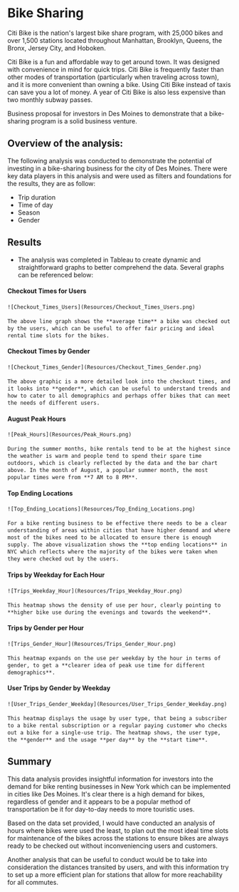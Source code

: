 # Bike Sharing


Citi Bike is the nation's largest bike share program, with 25,000 bikes and over 1,500 stations located throughout Manhattan, Brooklyn, Queens, the Bronx, Jersey City, and Hoboken. 

Citi Bike is a fun and affordable way to get around town. It was designed with convenience in mind for quick trips. Citi Bike is frequently faster than other modes of transportation (particularly when traveling across town), and it is more convenient than owning a bike. Using Citi Bike instead of taxis can save you a lot of money. A year of Citi Bike is also less expensive than two monthly subway passes.

Business proposal for investors in Des Moines to demonstrate that a bike-sharing program is a solid business venture. 




## Overview of the analysis: 


The following analysis was conducted to demonstrate the potential of investing in a bike-sharing business for the city of Des Moines. There were key data players in this analysis and were used as filters and foundations for the results, they are as follow: 

- Trip duration
- Time of day
- Season
- Gender




## Results 

- The analysis was completed in Tableau to create dynamic and straightforward graphs to better comprehend the data.     Several graphs can be referenced below: 



#### Checkout Times for Users


    ![Checkout_Times_Users](Resources/Checkout_Times_Users.png)

	The above line graph shows the **average time** a bike was checked out by the users, which can be useful to offer fair pricing and ideal rental time slots for the bikes.  



#### Checkout Times by Gender


    ![Checkout_Times_Gender](Resources/Checkout_Times_Gender.png)

	The above graphic is a more detailed look into the checkout times, and it looks into **gender**, which can be useful to understand trends and how to cater to all demographics and perhaps offer bikes that can meet the needs of different users. 



#### August Peak Hours


    ![Peak_Hours](Resources/Peak_Hours.png)

	During the summer months, bike rentals tend to be at the highest since the weather is warm and people tend to spend their spare time outdoors, which is clearly reflected by the data and the bar chart above. In the month of August, a popular summer month, the most popular times were from **7 AM to 8 PM**.  



#### Top Ending Locations


    ![Top_Ending_Locations](Resources/Top_Ending_Locations.png)

	For a bike renting business to be effective there needs to be a clear understanding of areas within cities that have higher demand and where most of the bikes need to be allocated to ensure there is enough supply. The above visualization shows the **top ending locations** in NYC which reflects where the majority of the bikes were taken when they were checked out by the users. 



#### Trips by Weekday for Each Hour


    ![Trips_Weekday_Hour](Resources/Trips_Weekday_Hour.png)

	This heatmap shows the density of use per hour, clearly pointing to **higher bike use during the evenings and towards the weekend**. 



#### Trips by Gender per Hour


    ![Trips_Gender_Hour](Resources/Trips_Gender_Hour.png)

	This heatmap expands on the use per weekday by the hour in terms of gender, to get a **clearer idea of peak use time for different demographics**. 



#### User Trips by Gender by Weekday


    ![User_Trips_Gender_Weekday](Resources/User_Trips_Gender_Weekday.png)

	This heatmap displays the usage by user type, that being a subscriber to a bike rental subscription or a regular paying customer who checks out a bike for a single-use trip. The heatmap shows, the user type, the **gender** and the usage **per day** by the **start time**. 




## Summary 

This data analysis provides insightful information for investors into the demand for bike renting businesses in New York which can be implemented in cities like Des Moines. It's clear there is a high demand for bikes, regardless of gender and it appears to be a popular method of transportation be it for day-to-day needs to more touristic uses.

Based on the data set provided, I would have conducted an analysis of hours where bikes were used the least, to plan out the most ideal time slots for maintenance of the bikes across the stations to ensure bikes are always ready to be checked out without inconveniencing users and customers.

Another analysis that can be useful to conduct would be to take into consideration the distances transited by users, and with this information try to set up a more efficient plan for stations that allow for more reachability for all commutes.

